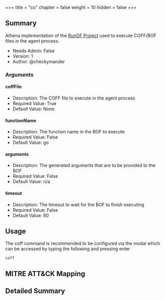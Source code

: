 +++
title = "co"
chapter = false
weight = 10
hidden = false
+++

## Summary
Athena implementation of the [RunOF Project](https://github.com/nettitude/RunOF) used to execute COFF/BOF files in the agent process. 

- Needs Admin: False  
- Version: 1  
- Author: @checkymander  

### Arguments

#### coffFile

- Description: The COFF file to execute in the agent process 
- Required Value: True  
- Default Value: None  

#### functionName

- Description: The function name in the BOF to execute
- Required Value: False  
- Default Value: go  

#### arguments

- Description: The generated arguments that are to be provided to the BOF
- Required Value: False  
- Default Value: n/a

#### timeout

- Description: The timeout to wait for the BOF to finish executing
- Required Value: False  
- Default Value: 60  

## Usage
The coff command is recommended to be configured via the modal which can be accessed by typing the following and pressing enter

```
coff
```

## MITRE ATT&CK Mapping

## Detailed Summary
